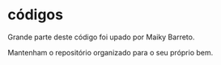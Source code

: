 # códigos

Grande parte deste código foi upado por Maiky Barreto.  

Mantenham o repositório organizado para o seu próprio bem.